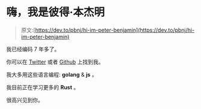 # 嗨，我是彼得·本杰明

> 原文:[https://dev.to/pbnj/hi-im-peter-benjamin](https://dev.to/pbnj/hi-im-peter-benjamin)

我已经编码 7 年多了。

你可以在 [Twitter](https://twitter.com/pmbenjamin) 或者 [Github](https://github.com/petermbenjamin) 上找到我。

我大多用这些语言编程: **golang** & **js** 。

我目前正在学习更多的 **Rust** 。

很高兴见到你。